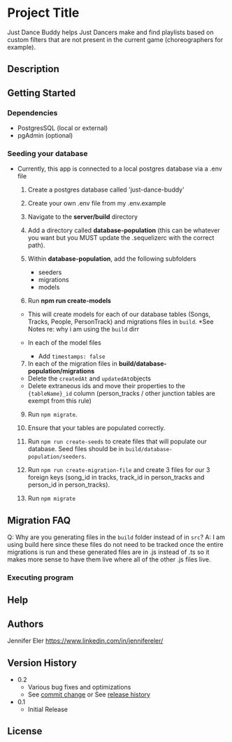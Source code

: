 # Project Title

Just Dance Buddy helps Just Dancers make and find playlists based on custom filters that are not present in the current game (choreographers for example).

## Description

<!-- An in-depth paragraph about your project and overview of use. -->

## Getting Started

### Dependencies

- PostgresSQL (local or external)
- pgAdmin (optional)

### Seeding your database

- Currently, this app is connected to a local postgres database via a .env file

  1. Create a postgres database called 'just-dance-buddy'

  2. Create your own .env file from my .env.example

  3. Navigate to the **server/build** directory

  4. Add a directory called **database-population** (this can be whatever you want but you MUST update the .sequelizerc with the correct path).

  5. Within **database-population**, add the following subfolders

     - seeders
     - migrations
     - models

  6. Run **npm run create-models**

  - This will create models for each of our database tables (Songs, Tracks, People, PersonTrack) and migrations files in `build`. \*See Notes re: why i am using the `build` dirr

  - In each of the model files
    - Add `timestamps: false`

  7. In each of the migration files in **build/database-population/migrations**

  - Delete the `createdAt` and `updatedAt`objects
  - Delete extraneous ids and move their properties to the `{tableName}_id` column (person_tracks / other junction tables are exempt from this rule)

  9. Run `npm migrate`.

  10. Ensure that your tables are populated correctly.

  11. Run `npm run create-seeds` to create files that will populate our database. Seed files should be in `build/database-population/seeders`.

  12. Run `npm run create-migration-file` and create 3 files for our 3 foreign keys (song_id in tracks, track_id in person_tracks and person_id in person_tracks).

  13. Run `npm migrate`

## Migration FAQ

Q: Why are you generating files in the `build` folder instead of in `src`?
A: I am using build here since these files do not need to be tracked once the entire migrations is run and these generated files are in .js instead of .ts so it makes more sense to have them live where all of the other .js files live.

### Executing program

<!-- - How to run the program
- Step-by-step bullets

```
code blocks for commands
``` -->

## Help

<!-- Any advise for common problems or issues. -->

<!-- ```
command to run if program contains helper info
``` -->

## Authors

Jennifer Eler
https://www.linkedin.com/in/jennifereler/

## Version History

- 0.2
  - Various bug fixes and optimizations
  - See [commit change]() or See [release history]()
- 0.1
  - Initial Release

## License
